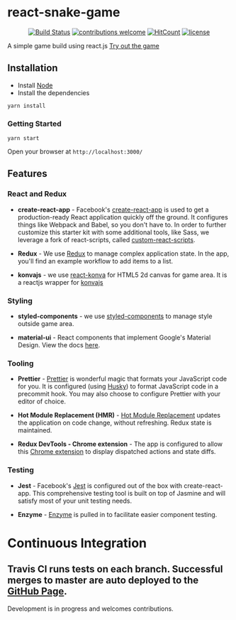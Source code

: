react-snake-game
==============

<div align="center">

[![Build Status](https://travis-ci.org/benhurdavies/react-snake-game.svg?branch=master)](https://travis-ci.org/benhurdavies/react-snake-game)
[![contributions welcome](https://img.shields.io/badge/contributions-welcome-brightgreen.svg?style=flat)](https://github.com/benhurdavies/react-snake-game)
[![HitCount](http://hits.dwyl.io/benhurdavies/react-snake-game.svg)](https://github.com/benhurdavies/react-snake-game)
[![license](https://img.shields.io/github/license/mashape/apistatus.svg)](https://github.com/benhurdavies/react-snake-game/blob/master/LICENSE)

</div>

A simple game build using react.js
[Try out the game](https://benhurdavies.github.io/react-snake-game/)

## Installation

- Install [Node](http://nodejs.org/download/)
- Install the dependencies

```
yarn install
```

### Getting Started

```
yarn start
```

Open your browser at `http://localhost:3000/`

## Features

### React and Redux

* **create-react-app** - Facebook's [create-react-app](https://github.com/facebookincubator/create-react-app) is used to get a production-ready React application quickly off the ground. It configures things like Webpack and Babel, so you don't have to. In order to further customize this starter kit with some additional tools, like Sass, we leverage a fork of react-scripts, called [custom-react-scripts](https://github.com/kitze/custom-react-scripts).

* **Redux** - We use [Redux](https://github.com/reactjs/redux) to manage complex application state. In the app, you'll find an example workflow to add items to a list.

* **konvajs** -  we use [react-konva](https://github.com/konvajs/react-konva) for HTML5 2d canvas for game area. It is a reactjs wrapper for [konvajs](https://konvajs.github.io/)

### Styling
* **styled-components** - we use [styled-components](https://www.styled-components.com) to manage style outside game area.

* **material-ui** - React components that implement Google's Material Design. View the docs [here](https://material-ui.com/).


### Tooling

* **Prettier** - [Prettier](https://github.com/prettier/prettier) is wonderful magic that formats your JavaScript code for you. It is configured (using [Husky](https://github.com/typicode/husky)) to format JavaScript code in a precommit hook. You may also choose to configure Prettier with your editor of choice.

* **Hot Module Replacement (HMR)** -
[Hot Module Replacement](https://webpack.js.org/concepts/hot-module-replacement) updates the application on code change, without refreshing. Redux state is maintained.

* **Redux DevTools - Chrome extension** - The app is configured to allow this [Chrome extension](https://chrome.google.com/webstore/detail/redux-devtools/lmhkpmbekcpmknklioeibfkpmmfibljd?hl=en) to display dispatched actions and state diffs.

### Testing

* **Jest** - Facebook's [Jest](https://github.com/facebook/jest/) is configured out of the box with create-react-app. This comprehensive testing tool is built on top of Jasmine and will satisfy most of your unit testing needs.

* **Enzyme** - [Enzyme](https://github.com/airbnb/enzyme) is pulled in to facilitate easier component testing.

# Continuous Integration

Travis CI runs tests on each branch. Successful merges to master are auto deployed to the [GitHub Page](http://benhurdavies.github.io/react-snake-game). 
---

Development is in progress and welcomes contributions.

